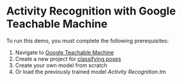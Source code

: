 # Activity Recognition with Google Teachable Machine

To run this demo, you must complete the following prerequisites:

1. Navigate to [Google Teachable Machine](https://teachablemachine.withgoogle.com/)
2. Create a new project for [classifying poses](https://teachablemachine.withgoogle.com/train/pose)
3. Create your own model from scratch
4. Or load the previously trained model *Activity Recognition&#46;tm*
